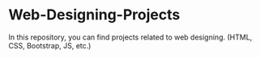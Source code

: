 # Web-Designing-Projects
In this repository, you can find projects related to web designing. (HTML, CSS, Bootstrap, JS, etc.)
